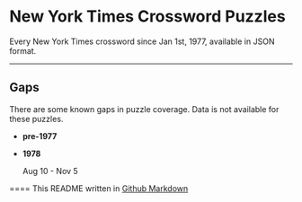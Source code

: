 # New York Times Crossword Puzzles

Every New York Times crossword since Jan 1st, 1977, available in JSON format.

---

## Gaps
There are some known gaps in puzzle coverage. Data is not available for these puzzles.

+ **pre-1977**
+ **1978**
  
   Aug 10 - Nov 5

====
This README written in [Github Markdown](https://github.com/adam-p/markdown-here/wiki/Markdown-Cheatsheet)
